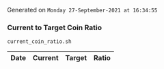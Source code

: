 Generated on `Monday 27-September-2021 at 16:34:55`

### Current to Target Coin Ratio
`current_coin_ratio.sh`

Date|Current|Target|Ratio
---|---|---|---
